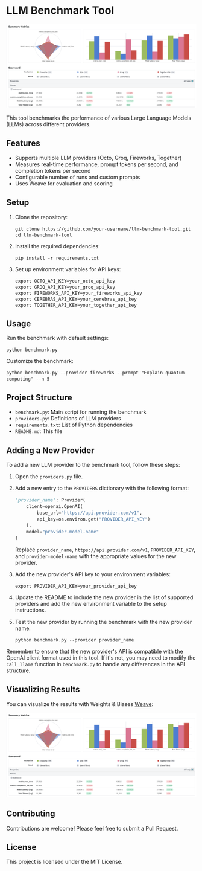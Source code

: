# LLM Benchmark Tool
![](./compare.png)

This tool benchmarks the performance of various Large Language Models (LLMs) across different providers.

## Features

- Supports multiple LLM providers (Octo, Groq, Fireworks, Together)
- Measures real-time performance, prompt tokens per second, and completion tokens per second
- Configurable number of runs and custom prompts
- Uses Weave for evaluation and scoring

## Setup

1. Clone the repository:
   ```
   git clone https://github.com/your-username/llm-benchmark-tool.git
   cd llm-benchmark-tool
   ```

2. Install the required dependencies:
   ```
   pip install -r requirements.txt
   ```

3. Set up environment variables for API keys:
   ```
   export OCTO_API_KEY=your_octo_api_key
   export GROQ_API_KEY=your_groq_api_key
   export FIREWORKS_API_KEY=your_fireworks_api_key
   export CEREBRAS_API_KEY=your_cerebras_api_key
   export TOGETHER_API_KEY=your_together_api_key
   ```

## Usage

Run the benchmark with default settings:

```
python benchmark.py
```

Customize the benchmark:

```
python benchmark.py --provider fireworks --prompt "Explain quantum computing" --n 5
```

## Project Structure

- `benchmark.py`: Main script for running the benchmark
- `providers.py`: Definitions of LLM providers
- `requirements.txt`: List of Python dependencies
- `README.md`: This file

## Adding a New Provider

To add a new LLM provider to the benchmark tool, follow these steps:

1. Open the `providers.py` file.

2. Add a new entry to the `PROVIDERS` dictionary with the following format:

   ```python
   "provider_name": Provider(
       client=openai.OpenAI(
           base_url="https://api.provider.com/v1",
           api_key=os.environ.get("PROVIDER_API_KEY")
       ),
       model="provider-model-name"
   )
   ```

   Replace `provider_name`, `https://api.provider.com/v1`, `PROVIDER_API_KEY`, and `provider-model-name` with the appropriate values for the new provider.

3. Add the new provider's API key to your environment variables:

   ```
   export PROVIDER_API_KEY=your_provider_api_key
   ```

4. Update the README to include the new provider in the list of supported providers and add the new environment variable to the setup instructions.

5. Test the new provider by running the benchmark with the new provider name:

   ```
   python benchmark.py --provider provider_name
   ```

Remember to ensure that the new provider's API is compatible with the OpenAI client format used in this tool. If it's not, you may need to modify the `call_llama` function in `benchmark.py` to handle any differences in the API structure.

## Visualizing Results

You can visualize the results with Weights & Biases [Weave](https://wandb.github.io/weave/):

[![](./compare.png)](https://wandb.ai/capecape/benchmark_llama_70b/weave/compare-evaluations?evaluationCallIds=%5B%220191753f-5423-7003-b885-2a50dceb993b%22%2C%220191753e-cab1-75d3-8282-94dc5628d3a9%22%2C%220191753e-283e-7033-b0ac-86e646195f1e%22%2C%220191753d-640c-7053-86bd-72eb54949d07%22%5D)

## Contributing

Contributions are welcome! Please feel free to submit a Pull Request.

## License

This project is licensed under the MIT License.